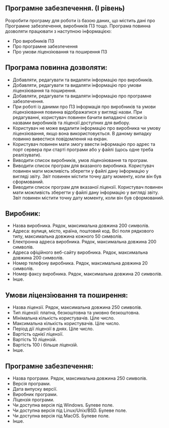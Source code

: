## Програмне забезпечення. (І рівень)
Розробити програму для роботи із базою даних, що містить дані про Програмне забезпечення, виробників ПЗ тощо.
Програма повинна дозволяти працювати з наступною інформацією:
*	Про виробників ПЗ
*	Про програмне забезпечення
*	Про умови ліцензіювання та поширення ПЗ
## Програма повинна дозволяти:
*	Добавляти, редагувати та видаляти інформацію про виробників.
*	Добавляти, редагувати та видаляти інформацію про умови ліцензіювання та поширення.
*	Добавляти, редагувати та видаляти інформацію про програмне забезпечення.
*	При роботі із даними про ПЗ інформація про виробників та умови ліцензіювання повинна відображатися у вигляді назви. При редагуванні, користувач повинен бачити випадаючі списки із назвами виробників та ліцензії доступних для вибору.
*	Користувач не може видалити інформацію про виробника чи умову ліцензіювання, якщо вона використовується. В даному випадку повинно вивестися повідомлення на екран.
*	Користувач повинен мати змогу ввести інформацію про адрес та порт сервера при старті програми або у файлі (щось одне треба реалізувати).
*	Виводити список виробників, умов ліцензіювання та програм.
*	Виводити список програм для вказаного виробника. Користувач повинен мати можливість зберегти у файлі дану інформацію у вигляді звіту. Звіт повинен містити точну дату моменту, коли він був сформований.
*	Виводити список програм для вказаної ліцензії. Користувач повинен мати можливість зберегти у файлі дану інформацію у вигляді звіту. Звіт повинен містити точну дату моменту, коли він був сформований.
## Виробник:
*	Назва виробника. Рядок, максимальна довжина 200 символів.
*	Адреса: вулиця, місто, країна, поштовий код. Всі поля рядкового типу, максимальна довжина кожного 50 символів.
*	Електронна адреса виробника. Рядок, максимальна довжина 200 символів.
*	Адреса офіційного веб-сайту виробника. Рядок, максимальна довжина 200 символів.
*	Номер телефону виробника. Рядок, максимальна довжина 20 символів.
*	Номер факсу виробника. Рядок, максимальна довжина 20 символів.
*	Інше.
## Умови ліцензіювання та поширення:
*	Назва ліцензії. Рядок, максимальна довжина 250 символів.
*	Тип ліцензії: платна, безкоштовна та умовно безкоштовна.
*	Мінімальна кількість користувачів. Ціле число.
*	Максимальна кількість користувачів. Ціле число.
*	Період дії ліцензії в днях. Ціле число.
*	Вартість однієї ліцензії.
*	Вартість 10 ліцензій.
*	Вартість 100 і більше ліцензій.
*	Інше.
## Програмне забезпечення:
*	Назва програми. Рядок, максимальна довжина 250 символів.
*	Версія програми.
*	Дата випуску версії.
*	Виробник програми.
*	Ліцензія програми.
*	Чи доступна версія під Windows. Булеве поле.
*	Чи доступна версія під Linux/Unix/BSD. Булеве поле.
*	Чи доступна версія під MacOS. Булеве поле.
*	Інше.
